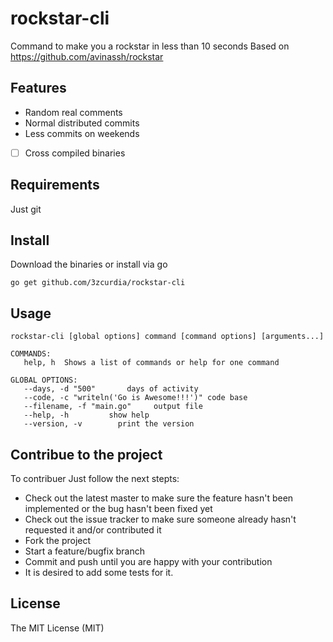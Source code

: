 # rockstar-cli

Command to make you a rockstar in less than 10 seconds
Based on https://github.com/avinassh/rockstar

## Features

* Random real comments
* Normal distributed commits
* Less commits on weekends
* [ ] Cross compiled binaries 

## Requirements

Just git

## Install

Download the binaries or install via go

    go get github.com/3zcurdia/rockstar-cli

## Usage

    rockstar-cli [global options] command [command options] [arguments...]

    COMMANDS:
       help, h  Shows a list of commands or help for one command

    GLOBAL OPTIONS:
       --days, -d "500"       days of activity
       --code, -c "writeln('Go is Awesome!!!')" code base
       --filename, -f "main.go"     output file
       --help, -h         show help
       --version, -v        print the version

## Contribue to the project

To contribuer Just follow the next stepts:

* Check out the latest master to make sure the feature hasn't been implemented or the bug hasn't been fixed yet
* Check out the issue tracker to make sure someone already hasn't requested it and/or contributed it
* Fork the project
* Start a feature/bugfix branch
* Commit and push until you are happy with your contribution
* It is desired to add some tests for it.

## License

The MIT License (MIT)
